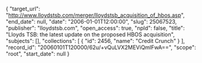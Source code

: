 {
  "target_url": "http://www.lloydstsb.com/merger/lloydstsb_acquisition_of_hbos.asp", 
  "end_date": null, 
  "date": "2006-01-01T12:00:00", 
  "slug": 25067523, 
  "publisher": "lloydstsb.com", 
  "open_access": true, 
  "npld": false, 
  "title": "Lloyds TSB: the latest update on the proposed HBOS acquisition", 
  "subjects": [], 
  "collections": [
    {
      "id": 2456, 
      "name": "Credit Crunch"
    }
  ], 
  "record_id": "20060101T120000/62u/+vQuLVX2MEViQmlFwA==", 
  "scope": "root", 
  "start_date": null
}

